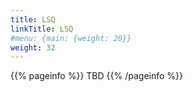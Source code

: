 ```yaml
---
title: LSQ
linkTitle: LSQ
#menu: {main: {weight: 20}}
weight: 32
---
```


{{% pageinfo %}}
TBD
{{% /pageinfo %}}
